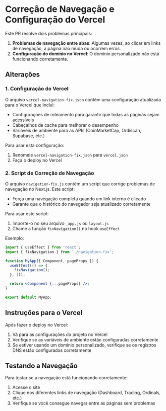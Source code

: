 # Correção de Navegação e Configuração do Vercel

Este PR resolve dois problemas principais:

1. **Problemas de navegação entre abas**: Algumas vezes, ao clicar em links de navegação, a página não muda ou ocorrem erros.
2. **Configuração do domínio no Vercel**: O domínio personalizado não está funcionando corretamente.

## Alterações

### 1. Configuração do Vercel

O arquivo `vercel-navigation-fix.json` contém uma configuração atualizada para o Vercel que inclui:

- Configurações de roteamento para garantir que todas as páginas sejam acessíveis
- Cabeçalhos de cache para melhorar o desempenho
- Variáveis de ambiente para as APIs (CoinMarketCap, Ordiscan, Supabase, etc.)

Para usar esta configuração:

1. Renomeie `vercel-navigation-fix.json` para `vercel.json`
2. Faça o deploy no Vercel

### 2. Script de Correção de Navegação

O arquivo `navigation-fix.js` contém um script que corrige problemas de navegação no Next.js. Este script:

- Força uma navegação completa quando um link interno é clicado
- Garante que o histórico do navegador seja atualizado corretamente

Para usar este script:

1. Importe-o no seu arquivo `_app.js` ou `layout.js`
2. Chame a função `fixNavigation()` no hook `useEffect`

Exemplo:

```jsx
import { useEffect } from 'react';
import { fixNavigation } from './navigation-fix';

function MyApp({ Component, pageProps }) {
  useEffect(() => {
    fixNavigation();
  }, []);

  return <Component {...pageProps} />;
}

export default MyApp;
```

## Instruções para o Vercel

Após fazer o deploy no Vercel:

1. Vá para as configurações do projeto no Vercel
2. Verifique se as variáveis de ambiente estão configuradas corretamente
3. Se estiver usando um domínio personalizado, verifique se os registros DNS estão configurados corretamente

## Testando a Navegação

Para testar se a navegação está funcionando corretamente:

1. Acesse o site
2. Clique nos diferentes links de navegação (Dashboard, Trading, Ordinals, etc.)
3. Verifique se você consegue navegar entre as páginas sem problemas
